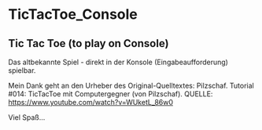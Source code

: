 # TicTacToe_Console
Tic Tac Toe (to play on Console)
---
Das altbekannte Spiel - direkt in der Konsole (Eingabeaufforderung) spielbar. 

Mein Dank geht an den Urheber des Original-Quelltextes: Pilzschaf. 
Tutorial #014: TicTacToe mit Computergegner (von Pilzschaf). 
QUELLE: https://www.youtube.com/watch?v=WUketL_86w0

Viel Spaß...
